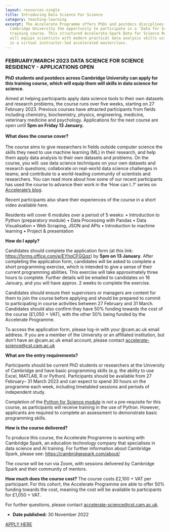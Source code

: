```yaml
---
layout: resources-single
title: Introducing Data Science For Science
category: teaching-learning
excerpt: The Accelerate Programme offers PhDs and postdocs disciplines across
  Cambridge University the opportunity to participate in a 'Data for Science'
  training course. This structured Accelerate-Spark Data for Science Residency
  will equips scientists with modern practical data analysis skills using Python
  in a virtual instructor-led accelerated masterclass.
---
```

### FEBRUARY/MARCH 2023 DATA SCIENCE FOR SCIENCE RESIDENCY - APPLICATIONS OPEN 

**PhD students and postdocs across Cambridge University can apply for this training course, which will equip them will skills in data science for science.**

Aimed at helping participants apply data science tools to their own datasets and research problems, the course runs over five weeks, starting on 27 February 2023. Previous courses have attracted participants from fields including chemistry, biochemistry, physics, engineering, medicine, veterinary medicine and psychology. Applications for the next course are open until **5pm on Friday 13 January.** \
\
**What does the course cover?**\
\
The course aims to give researchers in fields outside computer science the skills they need to use machine learning (ML) in their research, and help them apply data analysis to their own datasets and problems. On the course, you will: use data science techniques on your own datasets and research questions; collaborate on real-world data science challenges in teams; and contribute to a world-leading community of scientists and researchers. You can read more about how some of our recent participants has used the course to advance their work in the ‘How can I..?’ series on [Accelerate’s blog](https://acceleratescience.github.io/blog).


Recent participants also share their experiences of the course in a short video available here. 

Residents will cover 6 modules over a period of 5 weeks:
•	Introduction to Python (preparatory module)
•	Data Processing with Pandas
•	Data Visualisation
•	Web Scraping, JSON and APIs
•	Introduction to machine learning
•	Project & presentation

**How do I apply?** 

Candidates should complete the application form (at this link: <https://forms.office.com/e/EYhqCFGQqz>) by **5pm on 13 January**.  After completing the application form, candidates will be asked to complete a short programming exercise, which is intended to give a sense of their current programming abilities. This exercise will take approximately three hours to complete. Further details will be emailed to candidates on 16 January, and you will have approx. 2 weeks to complete the exercise.

Candidates should ensure their supervisors or managers are content for them to join the course before applying and should be prepared to commit to participating in course activities between 27 February and 31 March. Candidates should also confirm they have 50% funding towards the cost of the course (£1,050 + VAT), with the other 50% being funded by the Accelerate Programme. 

To access the application form, please log-in with your @cam.ac.uk email address. If you are a member of the University or an affiliated institution, but don’t have an @cam.ac.uk email account, please contact accelerate-science@cst.cam.ac.uk 

**What are the entry requirements?**

Participants should be current PhD students or researchers at the University of Cambridge and have basic programming skills (e.g. the ability to use Excel, MATLAB, R or Python). Participants should be available from 27 February– 31 March 2023 and can expect to spend 30 hours on the programme each week, including timetabled sessions and periods of independent study.

Completion of the [Python for Science module](https://acceleratescience.github.io/resources/python-programming-for-science.html) is not a pre-requisite for this course, as participants will receive training in the use of Python. However, applicants are required to complete an assessment to demonstrate basic programming skills.

**How is the course delivered?**

To produce this course, the Accelerate Programme is working with Cambridge Spark, an education technology company that specialises in data science and AI training. For further information about Cambridge Spark, please see: [https://cambridgespark.com/about/ ](https://cambridgespark.com/about/)

The course will be run via Zoom, with sessions delivered by Cambridge Spark and their community of mentors.

**How much does the course cost?**
The course costs £2,100 + VAT per participant. For this cohort, the Accelerate Programme are able to offer 50% funding towards the cost, meaning the cost will be available to participants for £1,050 + VAT.

For further questions, please contact accelerate-science@cst.cam.ac.uk.

* **Date published:** 30 November 2022

[APPLY HERE](https://forms.office.com/pages/responsepage.aspx?id=RQSlSfq9eUut41R7TzmG6SaVOxbmBOdAg9GzbnrB5IRUMzA2Uk1SVThUSlVXUTdHWEJWOFpLMjlXOC4u)